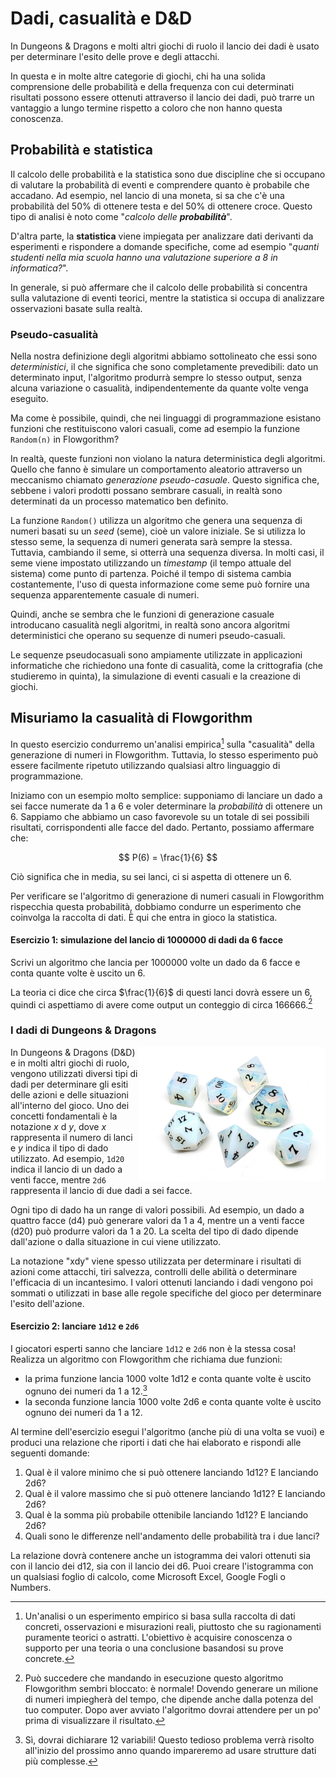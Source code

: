 # Dadi, casualità e D&D
In Dungeons & Dragons e molti altri giochi di ruolo il lancio dei dadi è usato per determinare l'esito delle prove e degli attacchi.

In questa e in molte altre categorie di giochi, chi ha una solida comprensione delle probabilità e della frequenza con cui determinati risultati possono essere ottenuti attraverso il lancio dei dadi, può trarre un vantaggio a lungo termine rispetto a coloro che non hanno questa conoscenza.

## Probabilità e statistica
Il calcolo delle probabilità e la statistica sono due discipline che si occupano di valutare la probabilità di eventi e comprendere quanto è probabile che accadano. Ad esempio, nel lancio di una moneta, si sa che c'è una probabilità del 50% di ottenere testa e del 50% di ottenere croce. Questo tipo di analisi è noto come "_calcolo delle **probabilità**_".

D'altra parte, la **statistica** viene impiegata per analizzare dati derivanti da esperimenti e rispondere a domande specifiche, come ad esempio "_quanti studenti nella mia scuola hanno una valutazione superiore a 8 in informatica?_".

In generale, si può affermare che il calcolo delle probabilità si concentra sulla valutazione di eventi teorici, mentre la statistica si occupa di analizzare osservazioni basate sulla realtà.

### Pseudo-casualità
Nella nostra definizione degli algoritmi abbiamo sottolineato che essi sono _deterministici_, il che significa che sono completamente prevedibili: dato un determinato input, l'algoritmo produrrà sempre lo stesso output, senza alcuna variazione o casualità, indipendentemente da quante volte venga eseguito.

Ma come è possibile, quindi, che nei linguaggi di programmazione esistano funzioni che restituiscono valori casuali, come ad esempio la funzione `Random(n)` in Flowgorithm?

In realtà, queste funzioni non violano la natura deterministica degli algoritmi. Quello che fanno è simulare un comportamento aleatorio attraverso un meccanismo chiamato _generazione pseudo-casuale_. Questo significa che, sebbene i valori prodotti possano sembrare casuali, in realtà sono determinati da un processo matematico ben definito.

La funzione `Random()` utilizza un algoritmo che genera una sequenza di numeri basati su un _seed_ (seme), cioè un valore iniziale. Se si utilizza lo stesso seme, la sequenza di numeri generata sarà sempre la stessa. Tuttavia, cambiando il seme, si otterrà una sequenza diversa. In molti casi, il seme viene impostato utilizzando un _timestamp_ (il tempo attuale del sistema) come punto di partenza. Poiché il tempo di sistema cambia costantemente, l'uso di questa informazione come seme può fornire una sequenza apparentemente casuale di numeri.

Quindi, anche se sembra che le funzioni di generazione casuale introducano casualità negli algoritmi, in realtà sono ancora algoritmi deterministici che operano su sequenze di numeri pseudo-casuali.

Le sequenze pseudocasuali sono ampiamente utilizzate in applicazioni informatiche che richiedono una fonte di casualità, come la crittografia (che studieremo in quinta), la simulazione di eventi casuali e la creazione di giochi.

## Misuriamo la casualità di Flowgorithm
In questo esercizio condurremo un'analisi empirica[^1] sulla "casualità" della generazione di numeri in Flowgorithm. Tuttavia, lo stesso esperimento può essere facilmente ripetuto utilizzando qualsiasi altro linguaggio di programmazione.

Iniziamo con un esempio molto semplice: supponiamo di lanciare un dado a sei facce numerate da 1 a 6 e voler determinare la _probabilità_ di ottenere un 6. Sappiamo che abbiamo un caso favorevole su un totale di sei possibili risultati, corrispondenti alle facce del dado. Pertanto, possiamo affermare che:

$$ P(6) = \frac{1}{6} $$

Ciò significa che in media, su sei lanci, ci si aspetta di ottenere un 6.

Per verificare se l'algoritmo di generazione di numeri casuali in Flowgorithm rispecchia questa probabilità, dobbiamo condurre un esperimento che coinvolga la raccolta di dati. È qui che entra in gioco la statistica.

#### Esercizio 1: simulazione del lancio di 1000000 di dadi da 6 facce
Scrivi un algoritmo che lancia per $1000000$ volte un dado da $6$ facce e conta quante volte è uscito un $6$.

La teoria ci dice che circa $\frac{1}{6}$ di questi lanci dovrà essere un $6$, quindi ci aspettiamo di avere come output un conteggio di circa $166666$.[^2]

### I dadi di Dungeons & Dragons

<img style="float: right;" width="300px" alt="I dadi di D&D" src="/docs/immagini/dadi.jpeg">

In Dungeons & Dragons (D&D) e in molti altri giochi di ruolo, vengono utilizzati diversi tipi di dadi per determinare gli esiti delle azioni e delle situazioni all'interno del gioco. Uno dei concetti fondamentali è la notazione $x$ d $y$, dove $x$ rappresenta il numero di lanci e $y$ indica il tipo di dado utilizzato. Ad esempio, `1d20` indica il lancio di un dado a venti facce, mentre `2d6` rappresenta il lancio di due dadi a sei facce.

Ogni tipo di dado ha un range di valori possibili. Ad esempio, un dado a quattro facce (d4) può generare valori da 1 a 4, mentre un a venti facce (d20) può produrre valori da 1 a 20. La scelta del tipo di dado dipende dall'azione o dalla situazione in cui viene utilizzato.

La notazione "xdy" viene spesso utilizzata per determinare i risultati di azioni come attacchi, tiri salvezza, controlli delle abilità o determinare l'efficacia di un incantesimo. I valori ottenuti lanciando i dadi vengono poi sommati o utilizzati in base alle regole specifiche del gioco per determinare l'esito dell'azione.

#### Esercizio 2: lanciare `1d12` e `2d6`
I giocatori esperti sanno che lanciare `1d12` e `2d6` non è la stessa cosa! Realizza un algoritmo con Flowgorithm che richiama due funzioni:
- la prima funzione lancia 1000 volte 1d12 e conta quante volte è uscito ognuno dei numeri da 1 a 12.[^3]
- la seconda funzione lancia 1000 volte 2d6 e conta quante volte è uscito ognuno dei numeri da 1 a 12.

Al termine dell'esercizio esegui l'algoritmo (anche più di una volta se vuoi) e produci una relazione che riporti i dati che hai elaborato e rispondi alle seguenti domande:
1. Qual è il valore minimo che si può ottenere lanciando 1d12? E lanciando 2d6?
2. Qual è il valore massimo che si può ottenere lanciando 1d12? E lanciando 2d6?
3. Qual è la somma più probabile ottenibile lanciando 1d12? E lanciando 2d6?
4. Quali sono le differenze nell'andamento delle probabilità tra i due lanci?

La relazione dovrà contenere anche un istogramma dei valori ottenuti sia con il lancio dei d12, sia con il lancio dei d6. Puoi creare l'istogramma con un qualsiasi foglio di calcolo, come Microsoft Excel, Google Fogli o Numbers.

[^1]: Un'analisi o un esperimento empirico si basa sulla raccolta di dati concreti, osservazioni e misurazioni reali, piuttosto che su ragionamenti puramente teorici o astratti. L'obiettivo è acquisire conoscenza o supporto per una teoria o una conclusione basandosi su prove concrete.

[^2]: Può succedere che mandando in esecuzione questo algoritmo Flowgorithm sembri bloccato: è normale! Dovendo generare un milione di numeri impiegherà del tempo, che dipende anche dalla potenza del tuo computer. Dopo aver avviato l'algoritmo dovrai attendere per un po' prima di visualizzare il risultato.

[^3]: Sì, dovrai dichiarare 12 variabili! Questo tedioso problema verrà risolto all'inizio del prossimo anno quando impareremo ad usare strutture dati più complesse.
